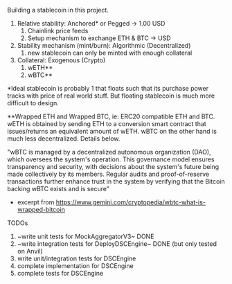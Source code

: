 Building a stablecoin in this project.
1. Relative stability: Anchored* or Pegged -> 1.00 USD
    1. Chainlink price feeds
    2. Setup mechanism to exchange ETH & BTC -> USD
2. Stability mechanism (mint/burn): Algorithmic (Decentralized)
    1. new stablecoin can only be minted with enough collateral
3. Collateral: Exogenous (Crypto)
    1. wETH**
    2. wBTC**

*Ideal stablecoin is probably 1 that floats such that its purchase power tracks with
price of real world stuff. But floating stablecoin is much more difficult to design.

**Wrapped ETH and Wrapped BTC, ie: ERC20 compatible ETH and BTC. wETH is obtained by 
sending ETH to a conversion smart contract that issues/returns an equivalent amount 
of wETH. wBTC on the other hand is much less decentralized. Details below.

"wBTC is managed by a decentralized autonomous organization (DAO), which oversees the
system's operation. This governance model ensures transparency and security, with 
decisions about the system's future being made collectively by its members. Regular 
audits and proof-of-reserve transactions further enhance trust in the system by 
verifying that the Bitcoin backing wBTC exists and is secure" 
 - excerpt from https://www.gemini.com/cryptopedia/wbtc-what-is-wrapped-bitcoin

TODOs
1. ~write unit tests for MockAggregatorV3~  DONE
2. ~write integration tests for DeployDSCEngine~  DONE (but only tested on Anvil)
3. write unit/integration tests for DSCEngine
4. complete implementation for DSCEngine
5. complete tests for DSCEngine